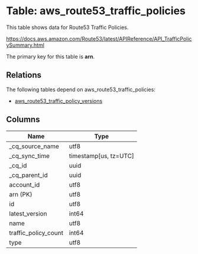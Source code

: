 # Table: aws_route53_traffic_policies

This table shows data for Route53 Traffic Policies.

https://docs.aws.amazon.com/Route53/latest/APIReference/API_TrafficPolicySummary.html

The primary key for this table is **arn**.

## Relations

The following tables depend on aws_route53_traffic_policies:
  - [aws_route53_traffic_policy_versions](aws_route53_traffic_policy_versions)

## Columns

| Name          | Type          |
| ------------- | ------------- |
|_cq_source_name|utf8|
|_cq_sync_time|timestamp[us, tz=UTC]|
|_cq_id|uuid|
|_cq_parent_id|uuid|
|account_id|utf8|
|arn (PK)|utf8|
|id|utf8|
|latest_version|int64|
|name|utf8|
|traffic_policy_count|int64|
|type|utf8|